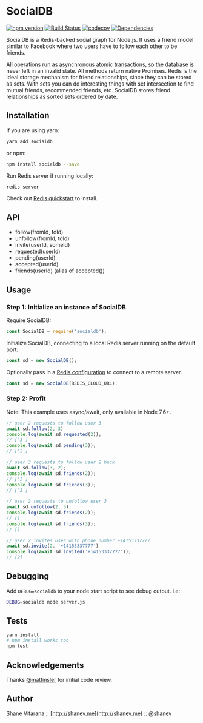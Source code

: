 # SocialDB 

[![npm version](https://badge.fury.io/js/socialdb.svg)](https://badge.fury.io/js/socialdb)
[![Build Status](https://travis-ci.org/shanev/socialdb.svg?branch=master)](https://travis-ci.org/shanev/socialdb)
[![codecov](https://codecov.io/gh/shanev/socialdb/branch/master/graph/badge.svg)](https://codecov.io/gh/shanev/socialdb)
[![Dependencies](https://david-dm.org/shanev/socialdb.svg)](https://david-dm.org/shanev/socialdb)

SocialDB is a Redis-backed social graph for Node.js. It uses a friend model similar to Facebook where two users have to follow each other to be friends. 

All operations run as asynchronous atomic transactions, so the database is never left in an invalid state. All methods return native Promises. Redis is the ideal storage mechanism for friend relationships, since they can be stored as sets. With sets you can do interesting things with set intersection to find mutual friends, recommended friends, etc. SocialDB stores friend relationships as sorted sets ordered by date.

## Installation

If you are using yarn:

```sh
yarn add socialdb
```

or npm:

```sh
npm install socialdb --save
```

Run Redis server if running locally:
```sh
redis-server
```
Check out [Redis quickstart](https://redis.io/topics/quickstart) to install.

## API
* follow(fromId, toId)
* unfollow(fromId, toId)
* invite(userId, someId)
* requested(userId)
* pending(userId)
* accepted(userId)
* friends(userId) (alias of accepted())

## Usage

### Step 1: Initialize an instance of SocialDB

Require SocialDB:
```js
const SocialDB = require('socialdb');
```

Initialize SocialDB, connecting to a local Redis server running on the default port:
```js
const sd = new SocialDB();
```

Optionally pass in a [Redis configuration](https://github.com/NodeRedis/node_redis#rediscreateclient) to connect to a remote server.
```js
const sd = new SocialDB(REDIS_CLOUD_URL);
```

### Step 2: Profit

Note: This example uses async/await, only available in Node 7.6+.

```javascript
// user 2 requests to follow user 3
await sd.follow(2, 3)
console.log(await sd.requested(2)); 
// ['3']
console.log(await sd.pending(3)); 
// ['2']

// user 3 requests to follow user 2 back
await sd.follow(3, 2);
console.log(await sd.friends(2)); 
// ['3']
console.log(await sd.friends(3)); 
// ['2']

// user 2 requests to unfollow user 3
await sd.unfollow(2, 3);
console.log(await sd.friends(2)); 
// []
console.log(await sd.friends(3)); 
// []

// user 2 invites user with phone number +14153337777
await sd.invite(2, '+14153337777')
console.log(await sd.invited('+14153337777')); 
// [2]
```

## Debugging

Add `DEBUG=socialdb` to your node start script to see debug output. i.e:

```sh
DEBUG=socialdb node server.js
```

## Tests

```sh
yarn install
# npm install works too
npm test
```

## Acknowledgements

Thanks [@mattinsler](https://github.com/mattinsler) for initial code review.

## Author

Shane Vitarana :: [http://shanev.me](http://shanev.me) :: [@shanev](https://twitter.com/shanev)
